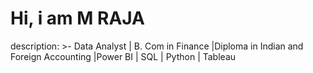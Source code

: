 # Hi, i am M RAJA
description: >-
Data Analyst | B. Com in Finance |Diploma in Indian and Foreign Accounting |Power BI | SQL | Python | Tableau
